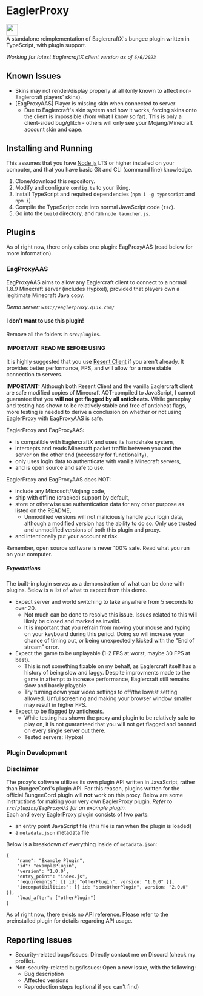 # EaglerProxy
<a href="https://repl.it/github/WorldEditAxe/eaglerproxy"><img height="30px" src="https://raw.githubusercontent.com/FogNetwork/Tsunami/main/deploy/replit2.svg"><img></a>  
A standalone reimplementation of EaglercraftX's bungee plugin written in TypeScript, with plugin support.

*Working for latest EaglercraftX client version as of `6/6/2023`*  
## Known Issues
* Skins may not render/display properly at all (only known to affect non-Eaglercraft players' skins).
* [EagProxyAAS] Player is missing skin when connected to server
   * Due to Eaglercraft's skin system and how it works, forcing skins onto the client is impossible (from what I know so far). This is only a client-sided bug/glitch - others will only see your Mojang/Minecraft account skin and cape.
## Installing and Running
This assumes that you have [Node.js](https://nodejs.org/en) LTS or higher installed on your computer, and that you have basic Git and CLI (command line) knowledge.

1. Clone/download this repository.
2. Modify and configure `config.ts` to your liking.
3. Install TypeScript and required dependencies (`npm i -g typescript` and `npm i`).
4. Compile the TypeScript code into normal JavaScript code (`tsc`).
5. Go into the `build` directory, and run `node launcher.js`.
## Plugins
As of right now, there only exists one plugin: EagProxyAAS (read below for more information).
### EagProxyAAS
EagProxyAAS aims to allow any Eaglercraft client to connect to a normal 1.8.9 Minecraft server (includes Hypixel), provided that players own a legitimate Minecraft Java copy.  

*Demo server: `wss://eaglerproxy.q13x.com/`*
#### I don't want to use this plugin!
Remove all the folders in `src/plugins`.
#### IMPORTANT: READ ME BEFORE USING
It is highly suggested that you use [Resent Client](https://reslauncher.vercel.app/) if you aren't already. It provides better performance, FPS, and will allow for a more stable connection to servers.

**IMPORTANT:** Although both Resent Client and the vanilla Eaglercraft client are safe modified copies of Minecraft AOT-compiled to JavaScript, I cannot guarantee that you **will not get flagged by all anticheats.** While gameplay and testing has shown to be relatively stable and free of anticheat flags, more testing is needed to derive a conclusion on whether or not using EaglerProxy with EagProxyAAS is safe.  

EaglerProxy and EagProxyAAS:
* is compatible with EaglercraftX and uses its handshake system,
* intercepts and reads Minecraft packet traffic between you and the server on the other end (necessary for functionality),
* only uses login data to authenticate with vanilla Minecraft servers,
* and is open source and safe to use.

EaglerProxy and EagProxyAAS does NOT:
* include any Microsoft/Mojang code,
* ship with offline (cracked) support by default,
* store or otherwise use authentication data for any other purpose as listed on the README,
    * Unmodified versions will not maliciously handle your login data, although a modified version has the ability to do so. Only use trusted and unmodified versions of both this plugin and proxy.
* and intentionally put your account at risk.

Remember, open source software is never 100% safe. Read what you run on your computer.

##### Expectations
The built-in plugin serves as a demonstration of what can be done with plugins. Below is a list of what to expect from this demo.
* Expect server and world switching to take anywhere from 5 seconds to over 20.
   * Not much can be done to resolve this issue. Issues related to this will likely be closed and marked as invalid.
   * It is important that you refrain from moving your mouse and typing on your keyboard during this period. Doing so will increase your chance of timing out, or being unexpectedly kicked with the "End of stream" error.
* Expect the game to be unplayable (1-2 FPS at worst, maybe 30 FPS at best).
   * This is not something fixable on my behalf, as Eaglercraft itself has a history of being slow and laggy. Despite improvments made to the game in attempt to increase performance, Eaglercraft still remains slow and barely playable.
   * Try turning down your video settings to off/the lowest setting allowed. Unfullscreening and making your browser window smaller may result in higher FPS.
* Expect to be flagged by anticheats.
   * While testing has shown the proxy and plugin to be relatively safe to play on, it is not guaranteed that you will not get flagged and banned on every single server out there.
   * Tested servers: Hypixel
### Plugin Development
### Disclaimer
The proxy's software utilizes its own plugin API written in JavaScript, rather than BungeeCord's plugin API. For this reason, plugins written for the official BungeeCord plugin will **not** work on this proxy. Below are some instructions for making your very own EaglerProxy plugin.
*Refer to `src/plugins/EagProxyAAS` for an example plugin.*  
Each and every EaglerProxy plugin consists of two parts:

* an entry point JavaScript file (this file is ran when the plugin is loaded)
* a `metadata.json` metadata file

Below is a breakdown of everything inside of `metadata.json`:  
```
{
    "name": "Example Plugin",
    "id": "examplePlugin",
    "version": "1.0.0",
    "entry_point": "index.js",
    "requirements": [{ id: "otherPlugin", version: "1.0.0" }],
    "incompatibilities": [{ id: "someOtherPlugin", version: "2.0.0" }],
    "load_after": ["otherPlugin"]
}
```
As of right now, there exists no API reference. Please refer to the preinstalled plugin for details regarding API usage.
## Reporting Issues
* Security-related bugs/issues: Directly contact me on Discord (check my profile).
* Non-security-related bugs/issues: Open a new issue, with the following:
   * Bug description
   * Affected versions
   * Reproduction steps (optional if you can't find)
